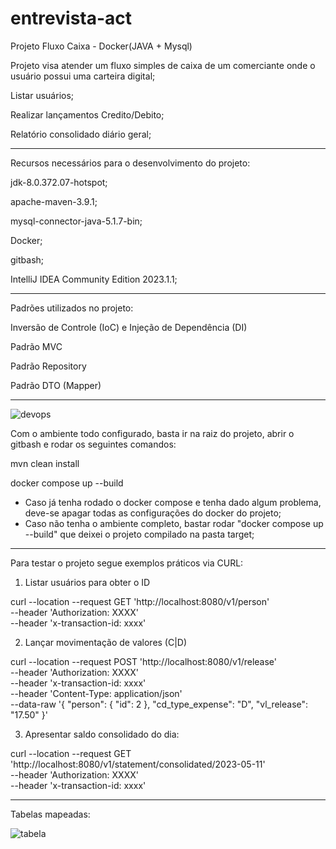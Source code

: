 # entrevista-act
Projeto Fluxo Caixa - Docker(JAVA + Mysql)

Projeto visa atender um fluxo simples de caixa de um comerciante onde o usuário possui uma carteira digital;

  Listar usuários;
  
  Realizar lançamentos Credito/Debito;
  
  Relatório consolidado diário geral;

------------------------------------------------------------------------------------------

Recursos necessários para o desenvolvimento do projeto:

  jdk-8.0.372.07-hotspot;

  apache-maven-3.9.1;

  mysql-connector-java-5.1.7-bin;

  Docker;

  gitbash;

  IntelliJ IDEA Community Edition 2023.1.1;

-------------------------------------------------------------------

Padrões utilizados no projeto:

  Inversão de Controle (IoC) e Injeção de Dependência (DI)

  Padrão MVC

  Padrão Repository

  Padrão DTO (Mapper)

------------------------------------------------------------------------------------------

![devops](https://github.com/carlosofpersia/entrevista-act/assets/3011876/7da51af3-9294-4a95-ab6b-24de051f9b42)

Com o ambiente todo configurado, basta ir na raiz do projeto, abrir o gitbash e rodar os seguintes comandos:

mvn clean install

docker compose up --build

* Caso já tenha rodado o docker compose e tenha dado algum problema, deve-se apagar todas as configurações do docker do projeto;
* Caso não tenha o ambiente completo, bastar rodar "docker compose up --build" que deixei o projeto compilado na pasta target;
------------------------------------------------------------------------------------------

Para testar o projeto segue exemplos práticos via CURL:

1. Listar usuários para obter o ID

curl --location --request GET 'http://localhost:8080/v1/person' \
--header 'Authorization: XXXX' \
--header 'x-transaction-id: xxxx'

2. Lançar movimentação de valores (C|D)

curl --location --request POST 'http://localhost:8080/v1/release' \
--header 'Authorization: XXXX' \
--header 'x-transaction-id: xxxx' \
--header 'Content-Type: application/json' \
--data-raw '{
    "person": {
        "id": 2
    },
    "cd_type_expense": "D",
    "vl_release": "17.50"
}'

3. Apresentar saldo consolidado do dia:

curl --location --request GET 'http://localhost:8080/v1/statement/consolidated/2023-05-11' \
--header 'Authorization: XXXX' \
--header 'x-transaction-id: xxxx'


-----------------------------------------------------------------

Tabelas mapeadas:

![tabela](https://github.com/carlosofpersia/entrevista-act/assets/3011876/8011087c-7f88-4863-a346-9604b459774f)

